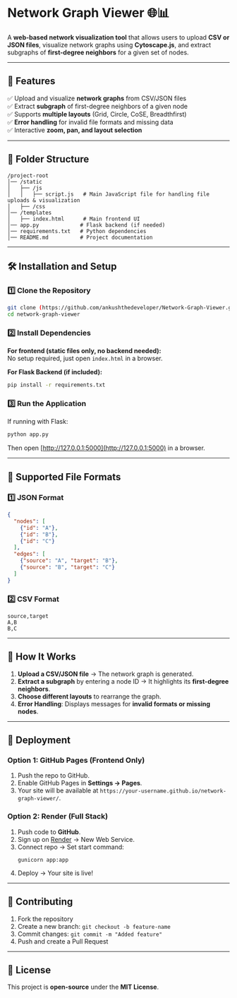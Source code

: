# **Network Graph Viewer** 🌐📊  

A **web-based network visualization tool** that allows users to upload **CSV or JSON files**, visualize network graphs using **Cytoscape.js**, and extract subgraphs of **first-degree neighbors** for a given set of nodes.

---

## **🔧 Features**
✅ Upload and visualize **network graphs** from CSV/JSON files  
✅ Extract **subgraph** of first-degree neighbors of a given node  
✅ Supports **multiple layouts** (Grid, Circle, CoSE, Breadthfirst)  
✅ **Error handling** for invalid file formats and missing data  
✅ Interactive **zoom, pan, and layout selection**  

---

## **📂 Folder Structure**
```
/project-root
│── /static
│   ├── /js
│   │   ├── script.js   # Main JavaScript file for handling file uploads & visualization
│   ├── /css
│── /templates
│   ├── index.html      # Main frontend UI
│── app.py             # Flask backend (if needed)
│── requirements.txt   # Python dependencies
│── README.md          # Project documentation
```

---

## **🛠️ Installation and Setup**  

### **1️⃣ Clone the Repository**
```bash
git clone (https://github.com/ankushthedeveloper/Network-Graph-Viewer.git)
cd network-graph-viewer
```

### **2️⃣ Install Dependencies**  
**For frontend (static files only, no backend needed):**  
No setup required, just open `index.html` in a browser.

**For Flask Backend (if included):**  
```bash
pip install -r requirements.txt
```

### **3️⃣ Run the Application**  
If running with Flask:  
```bash
python app.py
```
Then open [http://127.0.0.1:5000](http://127.0.0.1:5000) in a browser.

---

## **📁 Supported File Formats**  
### **1️⃣ JSON Format**
```json
{
  "nodes": [
    {"id": "A"},
    {"id": "B"},
    {"id": "C"}
  ],
  "edges": [
    {"source": "A", "target": "B"},
    {"source": "B", "target": "C"}
  ]
}
```

### **2️⃣ CSV Format**
```
source,target
A,B
B,C
```

---

## **🚀 How It Works**
1. **Upload a CSV/JSON file** → The network graph is generated.
2. **Extract a subgraph** by entering a node ID → It highlights its **first-degree neighbors**.
3. **Choose different layouts** to rearrange the graph.
4. **Error Handling**: Displays messages for **invalid formats or missing nodes**.

---

## **🎯 Deployment**
### **Option 1: GitHub Pages (Frontend Only)**
1. Push the repo to GitHub.
2. Enable GitHub Pages in **Settings → Pages**.
3. Your site will be available at `https://your-username.github.io/network-graph-viewer/`.

### **Option 2: Render (Full Stack)**
1. Push code to **GitHub**.
2. Sign up on [Render](https://render.com) → New Web Service.
3. Connect repo → Set start command:  
   ```
   gunicorn app:app
   ```
4. Deploy → Your site is live!

---

## **🙌 Contributing**
1. Fork the repository  
2. Create a new branch: `git checkout -b feature-name`  
3. Commit changes: `git commit -m "Added feature"`  
4. Push and create a Pull Request  

---

## **📜 License**
This project is **open-source** under the **MIT License**.

